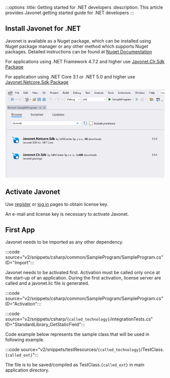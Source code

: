 :::options
:title: Getting started for .NET developers
:description: This article provides Javonet getting started guide for .NET developers
:::

## Install Javonet for .NET

Javonet is available as a Nuget package, which can be installed using Nuget package manager or any other method which supports Nuget packages. Detailed instructions can be found at [Nuget Documentation](https://learn.microsoft.com/en-us/nuget/)    

For applications using .NET Framework 4.7.2 and higher use [Javonet.Clr.Sdk Package](https://www.nuget.org/packages/Javonet.Clr.Sdk)  

For application using .NET Core 3.1 or .NET 5.0 and higher use [Javonet.Netcore.Sdk Package](https://www.nuget.org/packages/Javonet.Netcore.Sdk)  

![Install Javonet in Nuget](/v2/images/getting-started-dotnet-nuget.png?raw=true "Install Javonet in Nuget")  

## Activate Javonet

Use [register](https://my.javonet.com/signup/?type=free) or [log in](https://my.javonet.com/signin/) pages to obtain license key.

An e-mail and license key is necessary to activate Javonet.

## First App

Javonet needs to be imported as any other dependency.

:::code source="v2/snippets/csharp/common/SampleProgram/SampleProgram.cs" ID="Import":::

Javonet needs to be activated first. Activation must be called only once at the start-up of an application. During the first activation, license server are called and a javonet.lic file is generated. 



:::code source="v2/snippets/csharp/common/SampleProgram/SampleProgram.cs" ID="Activation":::





:::code source="v2/snippets/csharp/`{called_technology}`/integrationTests.cs" ID="StandardLibrary_GetStaticField"::: 


Code example below represents the sample class that will be used in following example.

:::code source="v2/snippets/testResources/`{called_technology}`/TestClass.`{called_ext}`":::

The file is to be saved/compiled as TestClass.`{called_ext}` in main application directory.
